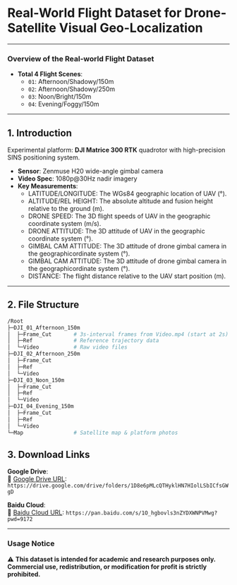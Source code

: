 # Real-World Flight Dataset for Drone-Satellite Visual Geo-Localization

---

### Overview of the Real-world Flight Dataset
- **Total 4 Flight Scenes**:
  - `01`: Afternoon/Shadowy/150m
  - `02`: Afternoon/Shadowy/250m  
  - `03`: Noon/Bright/150m
  - `04`: Evening/Foggy/150m 
---

## 1. Introduction
Experimental platform: **DJI Matrice 300 RTK** quadrotor with high-precision SINS positioning system.  
- **Sensor**: Zenmuse H20 wide-angle gimbal camera  
- **Video Spec**: 1080p@30Hz nadir imagery  
- **Key Measurements**:
  - LATITUDE/LONGITUDE: The WGs84 geographic location of UAV (°).
  - ALTITUDE/REL HElGHT: The absolute altitude and fusion height relative to the ground (m).
  - DRONE SPEED: The 3D flight speeds of UAV in the geographic coordinate system (m/s).  
  - DRONE ATTITUDE: The 3D attitude of UAV in the geographic coordinate system (°).
  - GIMBAL CAM ATTITUDE: The 3D attitude of drone gimbal camera in the geographicordinate system (°).
  - GIMBAL CAM ATTITUDE: The 3D attitude of drone gimbal camera in the geographicordinate system (°).
  - DISTANCE: The flight distance relative to the UAV start position (m).
---

## 2. File Structure
```bash
/Root
├─DJI_01_Afternoon_150m
│  ├─Frame_Cut       # 3s-interval frames from Video.mp4 (start at 2s)
│  ├─Ref             # Reference trajectory data
│  └─Video           # Raw video files
├─DJI_02_Afternoon_250m
│  ├─Frame_Cut
│  ├─Ref
│  └─Video
├─DJI_03_Noon_150m
│  ├─Frame_Cut
│  ├─Ref
│  └─Video
├─DJI_04_Evening_150m
│  ├─Frame_Cut
│  ├─Ref
│  └─Video
└─Map                # Satellite map & platform photos
```

## 3. Download Links

**Google Drive**:  
🔗 [Google Drive URL](https://drive.google.com/drive/folders/1D8e6pMLcQTHyklHN7HIolLSbICfsGWgD?usp=sharing): `https://drive.google.com/drive/folders/1D8e6pMLcQTHyklHN7HIolLSbICfsGWgD`

**Baidu Cloud**:  
🔗 [Baidu Cloud URL](https://pan.baidu.com/s/1O_hgbovls3nZYDXWNPVMwg?pwd=9172): `https://pan.baidu.com/s/1O_hgbovls3nZYDXWNPVMwg?pwd=9172`

---

### Usage Notice  
⚠️ **This dataset is intended for academic and research purposes only. Commercial use, redistribution, or modification for profit is strictly prohibited.**  

